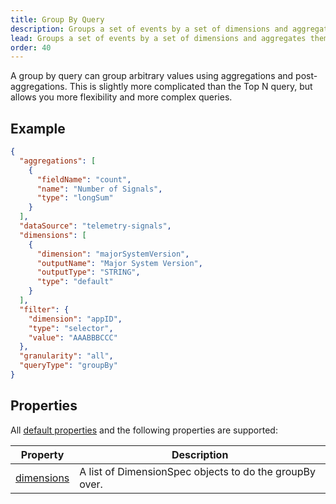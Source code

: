 ```yaml
---
title: Group By Query
description: Groups a set of events by a set of dimensions and aggregates them by a set of metrics in the TelemetryDeck Query Language.
lead: Groups a set of events by a set of dimensions and aggregates them by a set of metrics.
order: 40
---
```


A group by query can group arbitrary values using aggregations and post-aggregations. This is slightly more complicated than the Top N query, but allows you more flexibility and more complex queries.

## Example

```json
{
  "aggregations": [
    {
      "fieldName": "count",
      "name": "Number of Signals",
      "type": "longSum"
    }
  ],
  "dataSource": "telemetry-signals",
  "dimensions": [
    {
      "dimension": "majorSystemVersion",
      "outputName": "Major System Version",
      "outputType": "STRING",
      "type": "default"
    }
  ],
  "filter": {
    "dimension": "appID",
    "type": "selector",
    "value": "AAABBBCCC"
  },
  "granularity": "all",
  "queryType": "groupBy"
}
```

## Properties

All [default properties](/docs/tql/query/) and the following properties are supported:

| Property                               | Description                                             |
| -------------------------------------- | ------------------------------------------------------- |
| [dimensions](/docs/tql/dimensionSpec/) | A list of DimensionSpec objects to do the groupBy over. |
